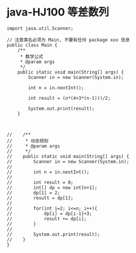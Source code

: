 # java-HJ100 等差数列


    import java.util.Scanner;
    
    // 注意类名必须为 Main, 不要有任何 package xxx 信息
    public class Main {
        /**
         * 数学公式
         * @param args
         */
        public static void main(String[] args) {
            Scanner in = new Scanner(System.in);
    
            int n = in.nextInt();
    
            int result = (n*(4+3*(n-1)))/2;
    
            System.out.print(result);
        }
        
        
    
    //    /**
    //     * 动态规划
    //     * @param args
    //     */
    //    public static void main(String[] args) {
    //        Scanner in = new Scanner(System.in);
    //
    //        int n = in.nextInt();
    //
    //        int result = 0;
    //        int[] dp = new int[n+1];
    //        dp[1] = 2;
    //        result = dp[1];
    //
    //        for(int i=2; i<=n; i++){
    //            dp[i] = dp[i-1]+3;
    //            result += dp[i];
    //        }
    //
    //        System.out.print(result);
    //    }
    }

  

